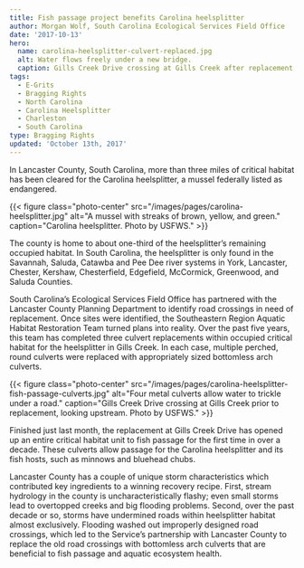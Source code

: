 ```yaml
---
title: Fish passage project benefits Carolina heelsplitter
author: Morgan Wolf, South Carolina Ecological Services Field Office
date: '2017-10-13'
hero:
  name: carolina-heelsplitter-culvert-replaced.jpg
  alt: Water flows freely under a new bridge.
  caption: Gills Creek Drive crossing at Gills Creek after replacement  Photo by USFWS.
tags:
  - E-Grits
  - Bragging Rights
  - North Carolina
  - Carolina Heelsplitter
  - Charleston
  - South Carolina
type: Bragging Rights
updated: 'October 13th, 2017'
---
```


In Lancaster County, South Carolina, more than three miles of critical habitat has been cleared for the Carolina heelsplitter, a mussel federally listed as endangered.

{{< figure class="photo-center" src="/images/pages/carolina-heelsplitter.jpg" alt="A mussel with streaks of brown, yellow, and green." caption="Carolina heelsplitter. Photo by USFWS." >}}

The county is home to about one-third of the heelsplitter’s remaining occupied habitat.  In South Carolina, the heelsplitter is only found in the Savannah, Saluda, Catawba and Pee Dee river systems in York, Lancaster, Chester, Kershaw, Chesterfield, Edgefield, McCormick, Greenwood, and Saluda Counties.

South Carolina’s Ecological Services Field Office has partnered with the Lancaster County Planning Department to identify road crossings in need of replacement.  Once sites were identified, the Southeastern Region Aquatic Habitat Restoration Team turned plans into reality.  Over the past five years, this team has completed three culvert replacements within occupied critical habitat for the heelsplitter in Gills Creek.  In each case, multiple perched, round culverts were replaced with appropriately sized bottomless arch culverts.

{{< figure class="photo-center" src="/images/pages/carolina-heelsplitter-fish-passage-culverts.jpg" alt="Four metal culverts allow water to trickle under a road." caption="Gills Creek Drive crossing at Gills Creek prior to replacement, looking upstream. Photo by USFWS." >}}

Finished just last month, the replacement at Gills Creek Drive has opened up an entire critical habitat unit to fish passage for the first time in over a decade. These culverts allow passage for the Carolina heelsplitter and its fish hosts, such as minnows and bluehead chubs.
  
Lancaster County has a couple of unique storm characteristics which contributed key ingredients to a winning recovery recipe. First, stream hydrology in the county is uncharacteristically flashy; even small storms lead to overtopped creeks and big flooding problems.  Second, over the past decade or so, storms have undermined roads within heelsplitter habitat almost exclusively.  Flooding washed out improperly designed road crossings, which led to the Service’s partnership with Lancaster County to replace the old road crossings with bottomless arch culverts that are beneficial to fish passage and aquatic ecosystem health.
